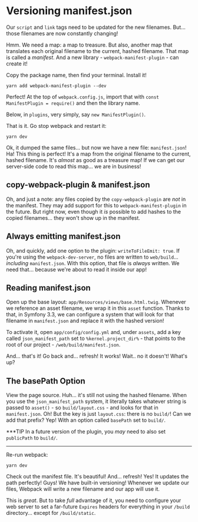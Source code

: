 # Versioning manifest.json

Our `script` and `link` tags need to be updated for the new filenames. But... those
filenames are now constantly changing!

Hmm. We need a map: a map to treasure. But also, another map that translates each
original filename to the current, hashed filename. That map is called a *manifest*.
And a new library - `webpack-manifest-plugin` - can create it!

Copy the package name, then find your terminal. Install it!

```terminal
yarn add webpack-manifest-plugin --dev
```

Perfect! At the top of `webpack.config.js`, import that with
`const ManifestPlugin = require()` and then the library name.

Below, in `plugins`, very simply, say `new ManifestPlugin()`.

That is it. Go stop webpack and restart it:

```terminal-silent
yarn dev
```

Ok, it dumped the same files... but now we have a new file: `manifest.json`! Ha!
This thing is perfect! It's a map from the original filename to the current, hashed
filename. It's *almost* as good as a treasure map! If we can get our server-side
code to read this map... we are in business!

## copy-webpack-plugin & manifest.json

Oh, and just a note: any files copied by the `copy-webpack-plugin` are *not* in the
manifest. They may add support for this to `webpack-manifest-plugin` in the future.
But right now, even though it *is* possible to add hashes to the copied filenames...
they won't show up in the manifest.

## Always emitting manifest.json

Oh, and quickly, add one option to the plugin: `writeToFileEmit: true`.  If you're
using the `webpack-dev-server`, no files are written to `web/build`... *including*
`manifest.json`. With this option, that file is *always* written. We need that...
because we're about to read it inside our app!

## Reading manifest.json

Open up the base layout: `app/Resources/views/base.html.twig`. Whenever we reference
an asset filename, we wrap it in this `asset` function. Thanks to that, in Symfony
3.3, we can configure a system that will look for that filename in `manifest.json`
and replace it with the hashed version!

To activate it, open `app/config/config.yml` and, under `assets`, add a key called
`json_manifest_path` set to `%kernel.project_dir%` - that points to the root of our
project - `/web/build/manifest.json`.

And... that's it! Go back and... refresh! It works! Wait.. no it doesn't! What's
up?

## The basePath Option

View the page source. Huh... it's still not using the hashed filename. When you
use the `json_manifest_path` system, it literally takes whatever string is passed
to `asset()` - so `build/layout.css` - and looks for that in `manifest.json`. Oh!
But the key is just `layout.css`: there is no `build/`! Can we add that prefix?
Yep! With an option called `basePath` set to `build/`.

***TIP
In a future version of the plugin, you *may* need to also set `publicPath` to `build/`.
***

Re-run webpack:

```terminal-silent
yarn dev
```

Check out the manifest file. It's beautiful! And... refresh! Yes! It updates the
path perfectly! Guys! We have built-in versioning! Whenever we update our files,
Webpack will write a new filename and our app will use it.

This is *great*. But to take *full* advantage of it, you  need to configure your
web server to set a far-future `Expires` headers for everything in your `/build`
directory... except for `/build/static`.
